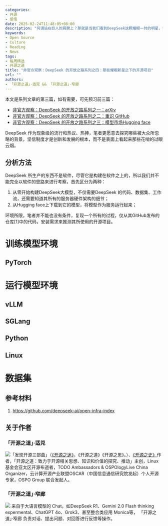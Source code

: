 ```yaml
---
categories:
- 开源
- 感悟
date: 2025-02-24T11:48:05+08:00
description: "何谓站在巨人的肩膀上？那就是当我们看到DeepSeek这颗耀眼一时的明星，我们也要寻找哪些成就它的基础设施，正如我们看到电商、超级App等IT巨头时，也要看到他们数据中心运行的软件：都多少是开源的？占多大比例。"
keywords:
- Open Source
- Culture
- Reading
- News
tags:
- 每周精选
- 开源之道
title: "非官方观察：DeepSeek 的开放之路系列之四：那些耀眼新星之下的开源项目"
url: ""
authors:
- 「开源之道」·适兕 && 「开源之道」·窄廊
---
```


本文是系列文章的第三篇，如有需要，可先预习前三篇：

* [非官方观察：DeepSeek 的开放之路系列之一：arXiv](/posts/opensource_engineering/deepseek-open-path-series-0/)
* [非官方观察：DeepSeek 的开放之路系列之二：重识 GitHub](/posts/opensource_engineering/deepseek-open-path-series-1-github.md)
* [非官方观察：DeepSeek 的开放之路系列之三：模型市场Hugging face](/posts/opensource_engineering/deepseek-open-path-series-2-hugging-face.md)

DeepSeek 作为现象级的流行和热议、热捧，笔者更愿意去探究哪些被大众所忽略的背景，坚信制度才是创新和发展的根本，而不是表面上看起来那些花哨的过眼云烟。

## 分析方法

DeepSeek 所生产的东西不是软件，尽管它是构建在软件之上的，所以我们并不能完全以软件的思路来进行考察，首先区分为两种：

1. 从零开始构建DeepSeek大模型，不仅需要DeepSeek 的代码、数据集、工作流，还需要知道其所有的服务器硬件架构的细节；
2. 从Hugging face上下载到它的模型，将模型作为服务运行起来；

环境所限，笔者并不能也没有条件，复现一个所有的过程，仅从其GitHub发布的仓库[1]中的代码，安装需求来推测其所使用的开源项目。

# 训练模型环境

## PyTorch

# 运行模型环境

## vLLM

## SGLang

## Python

## Linux

# 数据集



## 参考材料

1. https://github.com/deepseek-ai/open-infra-index

## 关于作者

### 「开源之道」·适兕

![](/public/kuosi-face-of-os.png)「发现开源三部曲」（[《开源之迷》](posts/book-of-open-source/the-fascinating-of-open-source/)，《开源之道》《开源之思》。）、[《开源之史》](posts/history-of-open-source/summary/)作者，「开源之道：致力于开源相关思想、知识和价值的探究、推动」主创，Linux基金会亚太区开源布道者，TODO Ambassadors & OSPOlogyLive China Organizer，云计算开源产业联盟OSCAR（中国信息通信研究院发起）个人开源专家，OSPO Group 联合发起人。

### 「开源之道」·窄廊

![](/public/zhailang.jpg) 来自于大语言模型的 Chat，如DeepSeek R1、Gemini 2.0 Flash thinking expermental、ChatGPT 4o、Grok3、甚至整合类应用 Monica等， 「开源之道」·窄廊 负责对话、提出问题、对回答进行反馈等操作。
